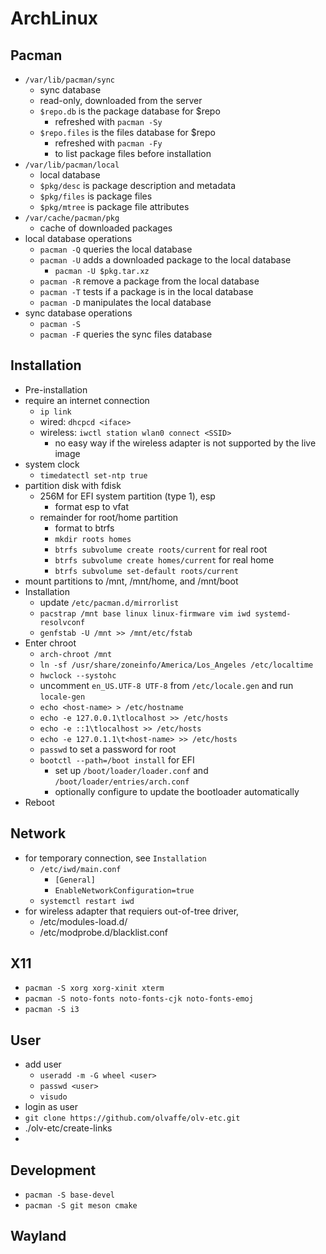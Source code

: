 ArchLinux
=========

## Pacman

- `/var/lib/pacman/sync`
  - sync database
  - read-only, downloaded from the server
  - `$repo.db` is the package database for $repo
    - refreshed with `pacman -Sy`
  - `$repo.files` is the files database for $repo
    - refreshed with `pacman -Fy`
    - to list package files before installation
- `/var/lib/pacman/local`
  - local database
  - `$pkg/desc` is package description and metadata
  - `$pkg/files` is package files
  - `$pkg/mtree` is package file attributes
- `/var/cache/pacman/pkg`
  - cache of downloaded packages
- local database operations
  - `pacman -Q` queries the local database
  - `pacman -U` adds a downloaded package to the local database
    - `pacman -U $pkg.tar.xz`
  - `pacman -R` remove a package from the local database
  - `pacman -T` tests if a package is in the local database
  - `pacman -D` manipulates the local database 
- sync database operations
  - `pacman -S`
  - `pacman -F` queries the sync files database

## Installation

- Pre-installation
 - require an internet connection
   - `ip link`
   - wired: `dhcpcd <iface>`
   - wireless: `iwctl station wlan0 connect <SSID>`
     - no easy way if the wireless adapter is not supported by the live image
 - system clock
   - `timedatectl set-ntp true`
 - partition disk with fdisk
   - 256M for EFI system partition (type 1), esp
     - format esp to vfat
   - remainder for root/home partition
     - format to btrfs
     - `mkdir roots homes`
     - `btrfs subvolume create roots/current` for real root
     - `btrfs subvolume create homes/current` for real home
     - `btrfs subvolume set-default roots/current`
 - mount partitions to /mnt, /mnt/home, and /mnt/boot
- Installation
   - update `/etc/pacman.d/mirrorlist`
   - `pacstrap /mnt base linux linux-firmware vim iwd systemd-resolvconf`
   - `genfstab -U /mnt >> /mnt/etc/fstab`
- Enter chroot
   - `arch-chroot /mnt`
   - `ln -sf /usr/share/zoneinfo/America/Los_Angeles /etc/localtime`
   - `hwclock --systohc`
   - uncomment `en_US.UTF-8 UTF-8` from `/etc/locale.gen` and run
     `locale-gen`
   - `echo <host-name> > /etc/hostname`
   - `echo -e 127.0.0.1\tlocalhost >> /etc/hosts`
   - `echo -e ::1\tlocalhost >> /etc/hosts`
   - `echo -e 127.0.1.1\t<host-name> >> /etc/hosts`
   - `passwd` to set a password for root
   - `bootctl --path=/boot install` for EFI
     - set up `/boot/loader/loader.conf` and `/boot/loader/entries/arch.conf`
     - optionally configure to update the bootloader automatically
- Reboot

## Network

- for temporary connection, see `Installation`
  - `/etc/iwd/main.conf`
    - `[General]`
    - `EnableNetworkConfiguration=true`
  - `systemctl restart iwd`
- for wireless adapter that requiers out-of-tree driver,
  - /etc/modules-load.d/
  - /etc/modprobe.d/blacklist.conf

## X11

- `pacman -S xorg xorg-xinit xterm`
- `pacman -S noto-fonts noto-fonts-cjk noto-fonts-emoj`
- `pacman -S i3`

## User

- add user
  - `useradd -m -G wheel <user>`
  - `passwd <user>`
  - `visudo`
- login as user
- `git clone https://github.com/olvaffe/olv-etc.git`
- ./olv-etc/create-links
- 

## Development

- `pacman -S base-devel`
- `pacman -S git meson cmake`

## Wayland
